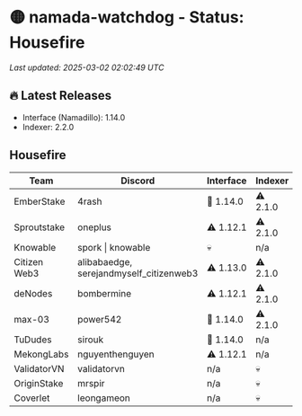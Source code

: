 # 🟡 namada-watchdog - Status: Housefire

_Last updated: 2025-03-02 02:02:49 UTC_

## 🔥 Latest Releases
- Interface (Namadillo): 1.14.0
- Indexer: 2.2.0

## Housefire
| Team | Discord | Interface | Indexer |
|------|---------|-----------|---------|
| EmberStake | 4rash | 🎉 1.14.0 | ⚠️ 2.1.0 |
| Sproutstake | oneplus | ⚠️ 1.12.1 | ⚠️ 2.1.0 |
| Knowable | spork \| knowable | 💀 | n/a |
| Citizen Web3 | alibabaedge, serejandmyself_citizenweb3 | ⚠️ 1.13.0 | ⚠️ 2.1.0 |
| deNodes | bombermine | ⚠️ 1.12.1 | ⚠️ 2.1.0 |
| max-03 | power542 | 🎉 1.14.0 | ⚠️ 2.1.0 |
| TuDudes | sirouk | 🎉 1.14.0 | n/a |
| MekongLabs | nguyenthenguyen | ⚠️ 1.12.1 | n/a |
| ValidatorVN | validatorvn | n/a | 💀 |
| OriginStake | mrspir | n/a | 💀 |
| Coverlet | leongameon | n/a | 💀 |